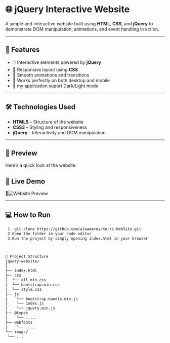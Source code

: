 # 🌐 jQuery Interactive Website

A simple and interactive website built using **HTML**, **CSS**, and **jQuery** to demonstrate DOM manipulation, animations, and event handling in action.

---

## 🚀 Features
- 🖱️ Interactive elements powered by **jQuery**
- 🎨 Responsive layout using **CSS**
- 🔄 Smooth animations and transitions
- 📱 Works perfectly on both desktop and mobile
- 🌙 my application suport Dark/Light mode

---

## 🛠️ Technologies Used
- **HTML5** – Structure of the website  
- **CSS3** – Styling and responsiveness  
- **jQuery** – Interactivity and DOM manipulation  

---

## 📸 Preview
Here’s a quick look at the website:


## 🚀 Live Demo

🔗![Website Preview](https://kerri-web-site.vercel.app/)  



---


## 💻 How to Run

   ```bash
    1. git clone https://github.com/alaamarey/Kerri-WebSite.git
    2.Open the folder in your code editor
    3.Run the project by simply opening index.html in your browser



📁 Project Structure
jquery-website/
│
├── index.html
├── css
|  └── all.min.css
|  └── bootstrap.min.css
|  └── style.css
├── js
|    └── bootstrap.bundle.min.js
|    └── index.js 
|    └── jquery.min.js
├── @types
|    └── .....
├── webfonts
|    └── .....
└── imags/
    └── ...

